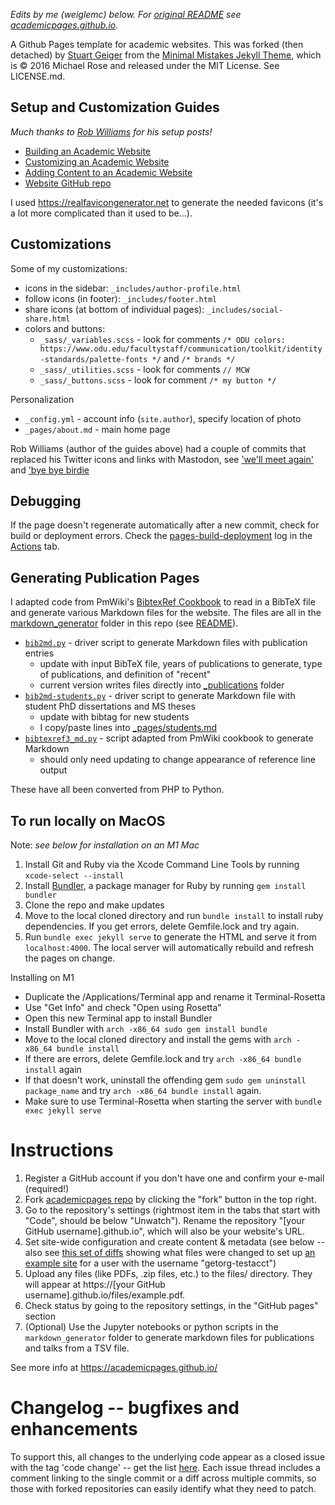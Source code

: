 *Edits by me (weiglemc) below.  For [original README](https://github.com/academicpages/academicpages.github.io/blob/master/README.md) see [academicpages.github.io](https://github.com/academicpages/academicpages.github.io).*

A Github Pages template for academic websites. This was forked (then detached) by [Stuart Geiger](https://github.com/staeiou) from the [Minimal Mistakes Jekyll Theme](https://mmistakes.github.io/minimal-mistakes/), which is © 2016 Michael Rose and released under the MIT License. See LICENSE.md.

## Setup and Customization Guides

*Much thanks to [Rob Williams](https://jayrobwilliams.com) for his setup posts!*

* [Building an Academic Website](https://jayrobwilliams.com/posts/2020/06/academic-website/)
* [Customizing an Academic Website](https://jayrobwilliams.com/posts/2020/07/customizing-website)
* [Adding Content to an Academic Website](https://jayrobwilliams.com/posts/2020/08/website-content/)
* [Website GitHub repo](https://github.com/jayrobwilliams/jayrobwilliams.github.io)

I used <https://realfavicongenerator.net> to generate the needed favicons (it's a lot more complicated than it used to be...).

## Customizations

Some of my customizations:

* icons in the sidebar: `_includes/author-profile.html`
* follow icons (in footer): `_includes/footer.html`
* share icons (at bottom of individual pages): `_includes/social-share.html`
* colors and buttons:
   * `_sass/_variables.scss` - look for comments `/* ODU colors: https://www.odu.edu/facultystaff/communication/toolkit/identity-standards/palette-fonts */` and `/* brands */`
   * `_sass/_utilities.scss` - look for comments `// MCW`
   * `_sass/_buttons.scss` - look for comment `/* my button */`

Personalization
* `_config.yml` - account info (`site.author`), specify location of photo
* `_pages/about.md` - main home page

Rob Williams (author of the guides above) had a couple of commits that replaced his Twitter icons and links with Mastodon, see ['we'll meet again'](https://github.com/jayrobwilliams/jayrobwilliams.github.io/commit/2dbefbb507702b981d5719f1da06c8f57b0872b5) and ['bye bye birdie](https://github.com/jayrobwilliams/jayrobwilliams.github.io/commit/1d759370f1c973f16f3253f24d3bc412e41a1576)

## Debugging

If the page doesn't regenerate automatically after a new commit, check for build or deployment errors.  Check the [pages-build-deployment](https://github.com/weiglemc/weiglemc.github.io/actions/workflows/pages/pages-build-deployment) log in the [Actions](https://github.com/weiglemc/weiglemc.github.io/actions) tab.

## Generating Publication Pages

I adapted code from PmWiki's [BibtexRef Cookbook](https://www.pmwiki.org/wiki/Cookbook/BibtexRef) to read in a BibTeX file and generate various Markdown files for the website.  The files are all in the [markdown_generator](markdown_generator/) folder in this repo (see [README](markdown_generator/readme.md)).

* [`bib2md.py`](markdown_generator/bib2md.py) - driver script to generate Markdown files with publication entries
   * update with input BibTeX file, years of publications to generate, type of publications, and definition of "recent"
   * current version writes files directly into [_publications](_publications/) folder
* [`bib2md-students.py`](markdown_generator/bib2md-students.py) - driver script to generate Markdown file with student PhD dissertations and MS theses
  * update with bibtag for new students
  * I copy/paste lines into [_pages/students.md](_pages/students.md)
* [`bibtexref3_md.py`](markdown_generator/bibtexref3_md.py) - script adapted from PmWiki cookbook to generate Markdown
  * should only need updating to change appearance of reference line output

These have all been converted from PHP to Python.

## To run locally on MacOS

Note: *see below for installation on an M1 Mac*

1. Install Git and Ruby via the Xcode Command Line Tools by running `xcode-select --install` 
1. Install [Bundler](https://bundler.io/), a package manager for Ruby by running `gem install bundler`
1. Clone the repo and make updates
1. Move to the local cloned directory and run `bundle install` to install ruby dependencies. If you get errors, delete Gemfile.lock and try again.
1. Run `bundle exec jekyll serve` to generate the HTML and serve it from `localhost:4000`. The local server will automatically rebuild and refresh the pages on change.

Installing on M1

* Duplicate the /Applications/Terminal app and rename it Terminal-Rosetta
* Use "Get Info" and check "Open using Rosetta"
* Open this new Terminal app to install Bundler
* Install Bundler with `arch -x86_64 sudo gem install bundle`
* Move to the local cloned directory and install the gems with `arch -x86_64 bundle install`
* If there are errors, delete Gemfile.lock and try `arch -x86_64 bundle install` again
* If that doesn't work, uninstall the offending gem `sudo gem uninstall package_name` and try `arch -x86_64 bundle install` again.
* Make sure to use Terminal-Rosetta when starting the server with `bundle exec jekyll serve`

# Instructions

1. Register a GitHub account if you don't have one and confirm your e-mail (required!)
1. Fork [academicpages repo](https://github.com/academicpages/academicpages.github.io) by clicking the "fork" button in the top right. 
1. Go to the repository's settings (rightmost item in the tabs that start with "Code", should be below "Unwatch"). Rename the repository "[your GitHub username].github.io", which will also be your website's URL.
1. Set site-wide configuration and create content & metadata (see below -- also see [this set of diffs](http://archive.is/3TPas) showing what files were changed to set up [an example site](https://getorg-testacct.github.io) for a user with the username "getorg-testacct")
1. Upload any files (like PDFs, .zip files, etc.) to the files/ directory. They will appear at https://[your GitHub username].github.io/files/example.pdf.  
1. Check status by going to the repository settings, in the "GitHub pages" section
1. (Optional) Use the Jupyter notebooks or python scripts in the `markdown_generator` folder to generate markdown files for publications and talks from a TSV file.

See more info at https://academicpages.github.io/

# Changelog -- bugfixes and enhancements


To support this, all changes to the underlying code appear as a closed issue with the tag 'code change' -- get the list [here](https://github.com/academicpages/academicpages.github.io/issues?q=is%3Aclosed%20is%3Aissue%20label%3A%22code%20change%22%20). Each issue thread includes a comment linking to the single commit or a diff across multiple commits, so those with forked repositories can easily identify what they need to patch.
